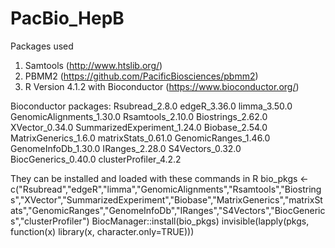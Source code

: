 # PacBio_HepB

Packages used
1. Samtools (http://www.htslib.org/)
2. PBMM2 (https://github.com/PacificBiosciences/pbmm2)
3. R Version 4.1.2 with Bioconductor (https://www.bioconductor.org/)

Bioconductor packages:
Rsubread_2.8.0
edgeR_3.36.0
limma_3.50.0
GenomicAlignments_1.30.0
Rsamtools_2.10.0
Biostrings_2.62.0
XVector_0.34.0
SummarizedExperiment_1.24.0
Biobase_2.54.0
MatrixGenerics_1.6.0
matrixStats_0.61.0
GenomicRanges_1.46.0
GenomeInfoDb_1.30.0
IRanges_2.28.0
S4Vectors_0.32.0
BiocGenerics_0.40.0
clusterProfiler_4.2.2

They can be installed and loaded with these commands in R
bio_pkgs <- c("Rsubread","edgeR","limma","GenomicAlignments","Rsamtools","Biostrings","XVector","SummarizedExperiment","Biobase","MatrixGenerics","matrixStats","GenomicRanges","GenomeInfoDb","IRanges","S4Vectors","BiocGenerics","clusterProfiler")
BiocManager::install(bio_pkgs)
invisible(lapply(pkgs, function(x) library(x, character.only=TRUE)))
